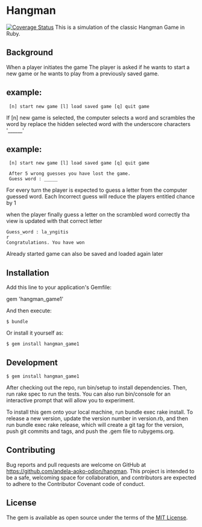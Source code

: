 
# Hangman
[![Coverage Status](https://coveralls.io/repos/andela-aoko-odion/hangman/badge.svg?branch=master&service=github)](https://coveralls.io/github/andela-aoko-odion/hangman?branch=master)
This is a simulation of the classic Hangman Game in Ruby.

## Background
When a player initiates the game
The player is asked if he wants to start a new game or he wants to play from a previously saved game.
## example:
	 [n] start new game [l] load saved game [q] quit game

If [n] new game is selected, the computer selects a word
and scrambles the word by replace the hidden selected word with the underscore characters  '______'

## example:
	 [n] start new game [l] load saved game [q] quit game

	 After 5 wrong guesses you have lost the game.
 	 Guess word : _____

For every turn the player is expected to guess a letter
from the computer guessed word.
Each Incorrect guess will reduce the players entitled chance by 1

when the player finally guess a letter on the scrambled word correctly
tha view is updated with that correct letter

	Guess_word : la_yngitis
	r
	Congratulations. You have won

Already started game can also be saved and loaded again later

## Installation

Add this line to your application's Gemfile:

gem 'hangman_game1'


And then execute:

    $ bundle

Or install it yourself as:

    $ gem install hangman_game1

## Development

	$ gem install hangman_game1

After checking out the repo, run bin/setup to install dependencies. Then, run rake spec to run the tests. You can also run bin/console for an interactive prompt that will allow you to experiment.

To install this gem onto your local machine, run bundle exec rake install. To release a new version, update the version number in version.rb, and then run bundle exec rake release, which will create a git tag for the version, push git commits and tags, and push the .gem file to rubygems.org.

## Contributing
Bug reports and pull requests are welcome on GitHub at https://github.com/andela-aoko-odion/hangman. This project is intended to be a safe, welcoming space for collaboration, and contributors are expected to adhere to the Contributor Covenant code of conduct.
## License

The gem is available as open source under the terms of the [MIT License](http://opensource.org/licenses/MIT).
